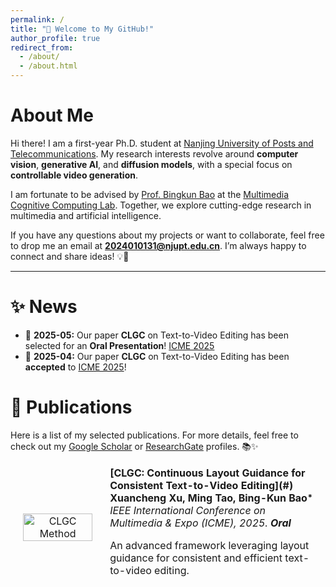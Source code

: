 ```yaml
---
permalink: /
title: "🎉 Welcome to My GitHub!"
author_profile: true
redirect_from: 
  - /about/
  - /about.html
---
```


# About Me
Hi there! I am a first-year Ph.D. student at [Nanjing University of Posts and Telecommunications](https://www.njupt.edu.cn/). My research interests revolve around **computer vision**, **generative AI**, and **diffusion models**, with a special focus on **controllable video generation**. 

I am fortunate to be advised by [Prof. Bingkun Bao](https://www.scholat.com/bkbao.cn) at the [Multimedia Cognitive Computing Lab](https://mcclab.njupt.edu.cn/main.htm). Together, we explore cutting-edge research in multimedia and artificial intelligence. 

If you have any questions about my projects or want to collaborate, feel free to drop me an email at **2024010131@njupt.edu.cn**. I’m always happy to connect and share ideas! 💡🤝


---

# ✨ News  
* 🎉 **2025-05:** Our paper **CLGC** on Text-to-Video Editing has been selected for an **Oral Presentation**!  [ICME 2025](https://2025.ieeeicme.org/)  
* 🎉 **2025-04:** Our paper **CLGC** on Text-to-Video Editing has been **accepted** to [ICME 2025](https://2025.ieeeicme.org/)! 

# 📝 Publications  

Here is a list of my selected publications. For more details, feel free to check out my [Google Scholar](#) or [ResearchGate](#) profiles. 📚✨  

<table style="width:100%;border:0px;border-spacing:0px;border-collapse:separate;margin-right:auto;margin-left:auto;">
  <tbody>  

  <!-- CLGC -->
  <tr>
    <td style="padding:20px;width:30%;max-width:30%;" align="center">
      <img style="width:100%;max-width:100%;" src="../images/method.jpg" alt="CLGC Method">
    </td>
    <td width="75%" valign="center">
      <papertitle><b>[CLGC: Continuous Layout Guidance for Consistent Text-to-Video Editing](#)</b></papertitle>  
      <br>
      <b><b>Xuancheng Xu</b>, Ming Tao, Bing-Kun Bao<span style="position:relative;top:-2px;font-size:smaller;">*</span></b>  
      <br>
      <em>IEEE International Conference on Multimedia & Expo (ICME), 2025. <b>Oral</b></em>  
      <br>
      <p>An advanced framework leveraging layout guidance for consistent and efficient text-to-video editing.</p>  
    </td>
  </tr>  

  </tbody>
</table>
